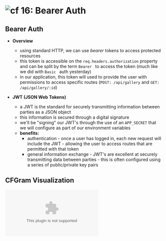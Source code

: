 ![cf](http://i.imgur.com/7v5ASc8.png) 16: Bearer Auth
=====================================

## Bearer Auth
  * **Overview**
    * using standard HTTP, we can use *bearer* tokens to access protected resources
    * this token is accessible on the `req.headers.authorization` property and can be split by the term `Bearer ` to access the token (much like we did with `Basic ` auth yesterday)
    * in our application, this token will used to provide the user with permissions to access specific routes (`POST: /api/gallery` and `GET: /api/gallery/:id`)

  * **JWT (JSON Web Tokens)**
    * a JWT is the standard for securely transmitting information between parties as a JSON object
    * this information is secured through a digital signature
    * we'll be "signing" our JWT's through the use of an `APP_SECRET` that we will configure as part of our environment variables
    * **benefits:**
      * authentication - once a user has logged in, each new request will include the JWT - allowing the user to access routes that are permitted with that token
      * general information exchange - JWT's are excellent at securely transmitting data between parties - this is often configured using a series of public/private key pairs

## CFGram Visualization
  ![visualization](www.url.com)

